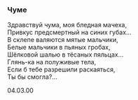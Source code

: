 ### Чуме

Здравствуй чума, моя бледная мачеха,  
Привкус предсмертный на синих губах…  
В склепе валяются мятые мальчики,  
Белые мальчики в пьяных гробах,  
Шёлковой шалью в тёсаных пяльцах…  
Глянь-ка на полуживые тела,  
Если б тебе разрешили раскаяться,  
 Ты бы смогла?…
 
04.03.00
